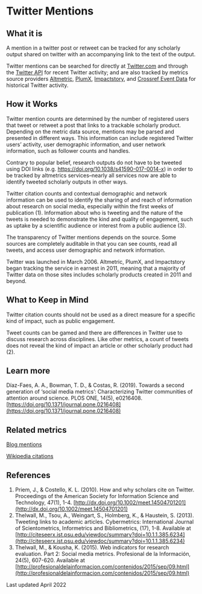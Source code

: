 # Twitter Mentions 

## What it is

A mention in a twitter post or retweet can be tracked for any scholarly output shared on twitter with an accompanying link to the text of the output. 

Twitter mentions can be searched for directly at [Twitter.com](http://twitter.com/) and through the [Twitter API](http://api.twitter.com/) for recent Twitter activity; and are also tracked by metrics source providers [Altmetric](http://altmetric.com/), [PlumX](http://plumanalytics.com/), [Impactstory](http://impactstory.org/), and [Crossref Event Data](https://www.crossref.org/services/event-data/) for historical Twitter activity.


## How it Works
Twitter mention counts are determined by the number of registered users that tweet or retweet a post that links to a trackable scholarly product. Depending on the metric data source, mentions may be parsed and presented in different ways. This information can include registered Twitter users’ activity, user demographic information, and user network information, such as follower counts and handles. 

Contrary to popular belief, research outputs do not have to be tweeted using DOI links (e.g. https://doi.org/10.1038/s41590-017-0014-x) in order to be tracked by altmetrics services–nearly all services now are able to identify tweeted scholarly outputs in other ways.

Twitter citation counts and contextual demographic and network information can be used to identify the sharing of and reach of information about research on social media, especially within the first weeks of publication (1). Information about who is tweeting and the nature of the tweets is needed to demonstrate the kind and quality of engagement, such as uptake by a scientific audience or interest from a public audience (3).

The transparency of Twitter mentions depends on the source.  Some sources are completely auditable in that you can see counts, read all tweets, and access user demographic and network information.

Twitter was launched in March 2006. Altmetric, PlumX, and Impactstory began tracking the service in earnest in 2011, meaning that a majority of Twitter data on those sites includes scholarly products created in 2011 and beyond.


## What to Keep in Mind 

Twitter citation counts should not be used as a direct measure for a specific kind of impact, such as public engagement.

Tweet counts can be gamed and there are differences in Twitter use to discuss research across disciplines.  Like other metrics, a count of tweets does not reveal the kind of impact an article or other scholarly product had (2).


## Learn more
Díaz-Faes, A. A., Bowman, T. D., & Costas, R. (2019). Towards a second generation of ‘social media metrics’: Characterizing Twitter communities of attention around science. PLOS ONE, 14(5), e0216408. [https://doi.org/10.1371/journal.pone.0216408](https://doi.org/10.1371/journal.pone.0216408)

## Related metrics 
[Blog mentions]()

[Wikipedia citations]()


## References
1. Priem, J., & Costello, K. L. (2010). How and why scholars cite on Twitter. Proceedings of the American Society for Information Science and Technology, 47(1), 1-4. [http://dx.doi.org/10.1002/meet.14504701201](http://dx.doi.org/10.1002/meet.14504701201) 
2. Thelwall, M., Tsou, A., Weingart, S., Holmberg, K., & Haustein, S. (2013). Tweeting links to academic articles. Cybermetrics: International Journal of Scientometrics, Informetrics and Bibliometrics, (17), 1-8. Available at [http://citeseerx.ist.psu.edu/viewdoc/summary?doi=10.1.1.385.6234](http://citeseerx.ist.psu.edu/viewdoc/summary?doi=10.1.1.385.6234) 
3. Thelwall, M., & Kousha, K. (2015). Web indicators for research evaluation. Part 2: Social media metrics. Profesional de la Información, 24(5), 607-620. Available at [http://profesionaldelainformacion.com/contenidos/2015/sep/09.html](http://profesionaldelainformacion.com/contenidos/2015/sep/09.html) 



Last updated April 2022
